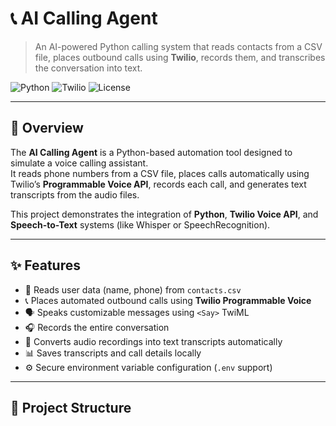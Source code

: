 # 📞 AI Calling Agent

> An AI-powered Python calling system that reads contacts from a CSV file, places outbound calls using **Twilio**, records them, and transcribes the conversation into text.

![Python](https://img.shields.io/badge/Python-3.10%2B-blue)
![Twilio](https://img.shields.io/badge/Twilio-Voice%20API-red)
![License](https://img.shields.io/badge/License-MIT-green)

---

## 🧠 Overview

The **AI Calling Agent** is a Python-based automation tool designed to simulate a voice calling assistant.  
It reads phone numbers from a CSV file, places calls automatically using Twilio’s **Programmable Voice API**, records each call, and generates text transcripts from the audio files.

This project demonstrates the integration of **Python**, **Twilio Voice API**, and **Speech-to-Text** systems (like Whisper or SpeechRecognition).

---

## ✨ Features

- 📂 Reads user data (name, phone) from `contacts.csv`
- 📞 Places automated outbound calls using **Twilio Programmable Voice**
- 🗣️ Speaks customizable messages using `<Say>` TwiML
- 🎧 Records the entire conversation
- 🧾 Converts audio recordings into text transcripts automatically
- 📊 Saves transcripts and call details locally
- ⚙️ Secure environment variable configuration (`.env` support)

---

## 🧱 Project Structure

